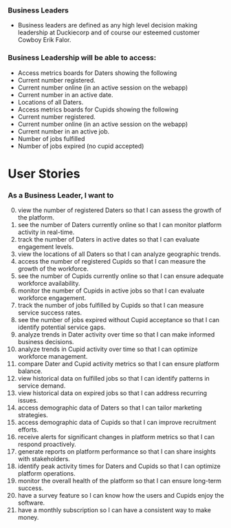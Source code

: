 ### Business Leaders 
- Business leaders are defined as any high level decision making leadership at Duckiecorp and of course our esteemed customer Cowboy Erik Falor.

### Business Leadership will be able to access:
- Access metrics boards for Daters showing the following
- Current number registered.
- Current number online (in an active session on the webapp)
- Current number in an active date.
- Locations of all Daters.
- Access metrics boards for Cupids showing the following
- Current number registered.
- Current number online (in an active session on the webapp)
- Current number in an active job.
- Number of jobs fulfilled
- Number of jobs expired (no cupid accepted)

# User Stories
### As a Business Leader, I want to 
0.  view the number of registered Daters so that I can assess the growth of the platform.  
1.  see the number of Daters currently online so that I can monitor platform activity in real-time.  
2.  track the number of Daters in active dates so that I can evaluate engagement levels.  
3.  view the locations of all Daters so that I can analyze geographic trends.  
4.  access the number of registered Cupids so that I can measure the growth of the workforce.  
5.  see the number of Cupids currently online so that I can ensure adequate workforce availability.  
6.  monitor the number of Cupids in active jobs so that I can evaluate workforce engagement.  
7.  track the number of jobs fulfilled by Cupids so that I can measure service success rates.  
8.  see the number of jobs expired without Cupid acceptance so that I can identify potential service gaps.  
9.  analyze trends in Dater activity over time so that I can make informed business decisions.  
10.  analyze trends in Cupid activity over time so that I can optimize workforce management.  
11.  compare Dater and Cupid activity metrics so that I can ensure platform balance.  
12.  view historical data on fulfilled jobs so that I can identify patterns in service demand.  
13.  view historical data on expired jobs so that I can address recurring issues.  
14.  access demographic data of Daters so that I can tailor marketing strategies.  
15.  access demographic data of Cupids so that I can improve recruitment efforts.  
16.  receive alerts for significant changes in platform metrics so that I can respond proactively.  
17.  generate reports on platform performance so that I can share insights with stakeholders.  
18.  identify peak activity times for Daters and Cupids so that I can optimize platform operations.  
19.  monitor the overall health of the platform so that I can ensure long-term success.  
20. have a survey feature so I can know how the users and Cupids enjoy the software.
21. have a monthly subscription so I can have a consistent way to make money.
